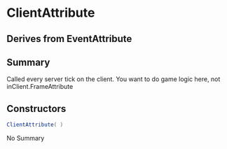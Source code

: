 # ClientAttribute

## Derives from EventAttribute

## Summary

Called every server tick on the client. You want to do game logic here, not inClient.FrameAttribute
## Constructors

```c#
ClientAttribute( ) 
```
No Summary
